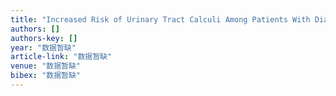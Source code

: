 ```yaml
---
title: "Increased Risk of Urinary Tract Calculi Among Patients With Diabetes Mellitus-A Population-based Cohort Study REPLY"
authors: []
authors-key: []
year: "数据暂缺"
article-link: "数据暂缺"
venue: "数据暂缺"
bibex: "数据暂缺"
---
```

